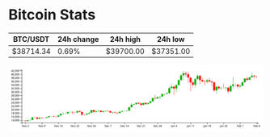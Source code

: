 # Bitcoin Stats

BTC/USDT|24h change|24h high|24h low|
|---|---|---|---|
|$38714.34|0.69%|$39700.00|$37351.00|

<img src="./chart.svg">
